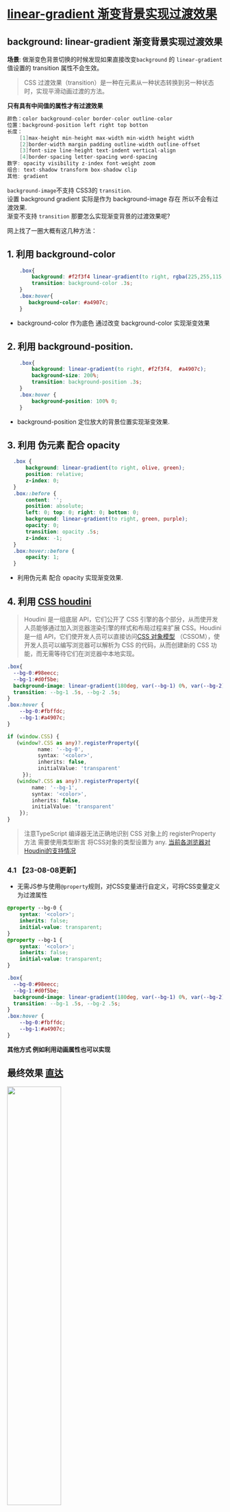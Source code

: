 # [linear-gradient 渐变背景实现过渡效果](https://github.com/forzys/blog/issues/8)

<!-- intro: 做渐变色背景切换的时候发现如果直接改变background 的 linear-gradient值设置的 transition 属性不会生效  --> 

## background: linear-gradient 渐变背景实现过渡效果

**场景**: 做渐变色背景切换的时候发现如果直接改变`background` 的 `linear-gradient`值设置的 transition 属性不会生效。
> CSS 过渡效果（transition）是一种在元素从一种状态转换到另一种状态时，实现平滑动画过渡的方法。  

**只有具有中间值的属性才有过渡效果**  
```swift
颜色：color background-color border-color outline-color
位置：background-position left right top botton
长度：
    [1]max-height min-height max-width min-width height width
    [2]border-width margin padding outline-width outline-offset
    [3]font-size line-height text-indent vertical-align  
    [4]border-spacing letter-spacing word-spacing
数字: opacity visibility z-index font-weight zoom
组合: text-shadow transform box-shadow clip
其他: gradient
```
`background-image`不支持 CSS3的 `transition`.   
设置 background gradient 实际是作为 background-image 存在 所以不会有过渡效果.  
渐变不支持 `transition` 那要怎么实现渐变背景的过渡效果呢?


网上找了一圈大概有这几种方法：
## 1.  利用 background-color 
```css 
    .box{
        background: #f2f3f4 linear-gradient(to right, rgba(225,255,115,0), rgba(225,255,115,.5));
        transition: background-color .3s;
    }
    .box:hover{
       background-color: #a4907c;
    }

```
- background-color 作为底色 通过改变 background-color 实现渐变效果

## 2. 利用 background-position.  

```css 
    .box{
        background: linear-gradient(to right, #f2f3f4,  #a4907c);
        background-size: 200%;
        transition: background-position .3s;  
    }
    .box:hover {
        background-position: 100% 0;    
    }
```
- background-position 定位放大的背景位置实现渐变效果.  

## 3. 利用 伪元素 配合 opacity
```css
  .box { 
      background: linear-gradient(to right, olive, green);
      position: relative;
      z-index: 0;    
  }
  .box::before {
      content: '';
      position: absolute;
      left: 0; top: 0; right: 0; bottom: 0;
      background: linear-gradient(to right, green, purple);
      opacity: 0;    
      transition: opacity .5s;
      z-index: -1;
  }
  .box:hover::before {
      opacity: 1;    
  }
```
-  利用伪元素 配合 opacity 实现渐变效果.  

## 4. 利用 [CSS houdini](https://developer.mozilla.org/zh-CN/docs/Web/Guide/Houdini)
> Houdini 是一组底层 API，它们公开了 CSS 引擎的各个部分，从而使开发人员能够通过加入浏览器渲染引擎的样式和布局过程来扩展 CSS。Houdini 是一组 API，它们使开发人员可以直接访问[CSS 对象模型](https://developer.mozilla.org/zh-CN/docs/Web/API/CSS_Object_Model) （CSSOM），使开发人员可以编写浏览器可以解析为 CSS 的代码，从而创建新的 CSS 功能，而无需等待它们在浏览器中本地实现。
```css
.box{
  --bg-0:#98eecc;
  --bg-1:#d0f5be;
  background-image: linear-gradient(180deg, var(--bg-1) 0%, var(--bg-2) 100%);
  transition: --bg-1 .5s, --bg-2 .5s;
} 
.box:hover {
    --bg-0:#fbffdc; 
    --bg-1:#a4907c; 
}
```

```ts
if (window.CSS) {
   (window?.CSS as any)?.registerProperty({
          name: '--bg-0',
          syntax: '<color>',
          inherits: false,
          initialValue: 'transparent'
     });
   (window?.CSS as any)?.registerProperty({
        name: '--bg-1',
        syntax: '<color>',
        inherits: false,
        initialValue: 'transparent'
    });
}
```
> 注意TypeScript 编译器无法正确地识别 CSS 对象上的 registerProperty 方法 需要使用类型断言 将CSS对象的类型设置为 any. [当前各浏览器对Houdini的支持情况](https://ishoudinireadyyet.com/)

### 4.1 【23-08-08更新】
 - 无需JS参与使用`@property`规则，对CSS变量进行自定义，可将CSS变量定义为过渡属性 
```css
@property --bg-0 { 
    syntax: '<color>';
    inherits: false;
    initial-value: transparent;
}
@property --bg-1 { 
    syntax: '<color>';
    inherits: false;
    initial-value: transparent;
}

.box{
  --bg-0:#98eecc;
  --bg-1:#d0f5be;
  background-image: linear-gradient(180deg, var(--bg-1) 0%, var(--bg-2) 100%);
  transition: --bg-1 .5s, --bg-2 .5s;
} 
.box:hover {
    --bg-0:#fbffdc; 
    --bg-1:#a4907c; 
}
```


**其他方式 例如利用动画属性也可以实现**

## 最终效果 [直达](https://forzys.github.io/blog/theme)

<img src="https://s2.loli.net/2023/07/01/saJ2Z69yjrnmOfU.gif" width="50%" />

